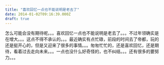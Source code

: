 ```yaml
---
title: "喜欢回忆一点也不能说明是老去了"
date: 2014-01-02T09:16:39.000Z
draft: true
---
```

怎么可能会没有期待呢。。。喜欢回忆一点也不能说明是老去了。。。不过年领确实是在增大。。。这点不得不承认的。。。最近确实有点忙碌，前段的时间去了帝都，玩的还是挺开心的，但是又迎来了很多的事情。。。匆匆忙忙的，还是喜欢回忆，还是期待，看着过去走向未来。。。一点也没什么好奇怪的，也不纠结。。。还有很多的要努力。。。